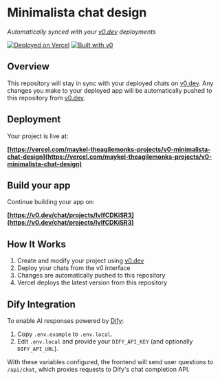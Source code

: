 # Minimalista chat design

*Automatically synced with your [v0.dev](https://v0.dev) deployments*

[![Deployed on Vercel](https://img.shields.io/badge/Deployed%20on-Vercel-black?style=for-the-badge&logo=vercel)](https://vercel.com/maykel-theagilemonks-projects/v0-minimalista-chat-design)
[![Built with v0](https://img.shields.io/badge/Built%20with-v0.dev-black?style=for-the-badge)](https://v0.dev/chat/projects/IvIfCDKiSR3)

## Overview

This repository will stay in sync with your deployed chats on [v0.dev](https://v0.dev).
Any changes you make to your deployed app will be automatically pushed to this repository from [v0.dev](https://v0.dev).

## Deployment

Your project is live at:

**[https://vercel.com/maykel-theagilemonks-projects/v0-minimalista-chat-design](https://vercel.com/maykel-theagilemonks-projects/v0-minimalista-chat-design)**

## Build your app

Continue building your app on:

**[https://v0.dev/chat/projects/IvIfCDKiSR3](https://v0.dev/chat/projects/IvIfCDKiSR3)**

## How It Works

1. Create and modify your project using [v0.dev](https://v0.dev)
2. Deploy your chats from the v0 interface
3. Changes are automatically pushed to this repository
4. Vercel deploys the latest version from this repository

## Dify Integration

To enable AI responses powered by [Dify](https://docs.dify.ai/):

1. Copy `.env.example` to `.env.local`.
2. Edit `.env.local` and provide your `DIFY_API_KEY` (and optionally
   `DIFY_API_URL`).

With these variables configured, the frontend will send user questions to
`/api/chat`, which proxies requests to Dify's chat completion API.
